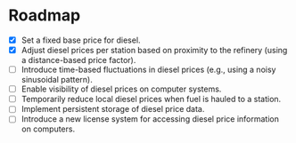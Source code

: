 # Roadmap

- [x] Set a fixed base price for diesel.
- [x] Adjust diesel prices per station based on proximity to the refinery (using a distance-based price factor).
- [ ] Introduce time-based fluctuations in diesel prices (e.g., using a noisy sinusoidal pattern).
- [ ] Enable visibility of diesel prices on computer systems.
- [ ] Temporarily reduce local diesel prices when fuel is hauled to a station.
- [ ] Implement persistent storage of diesel price data.
- [ ] Introduce a new license system for accessing diesel price information on computers.
